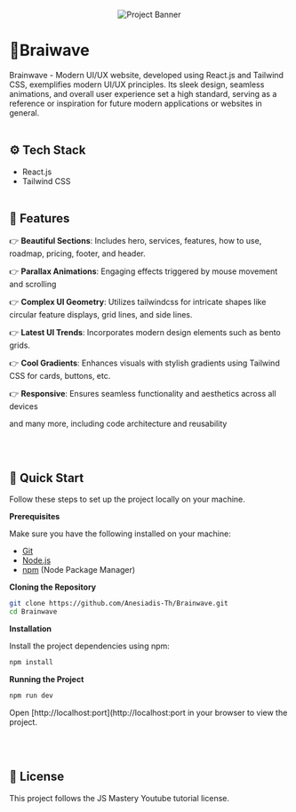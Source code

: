 
<div align="center">
  <br />
    <a >
      <img src="https://i.ibb.co/Kqdv8j1/Image-from.png" alt="Project Banner">
    </a>
  <br />
</div>



# <a name="introduction">🧠Braiwave</a>

Brainwave - Modern UI/UX website, developed using React.js and Tailwind CSS, exemplifies modern UI/UX principles. Its sleek design, seamless animations, and overall user experience set a high standard, serving as a reference or inspiration for future modern applications or websites in general.
<br><br>  


## <a name="tech-stack">⚙️ Tech Stack</a>

- React.js
- Tailwind CSS
<br><br>  




## <a name="features">🔋 Features</a>

👉 **Beautiful Sections**: Includes hero, services, features, how to use, roadmap, pricing, footer, and header.

👉 **Parallax Animations**: Engaging effects triggered by mouse movement and scrolling

👉 **Complex UI Geometry**: Utilizes tailwindcss for intricate shapes like circular feature displays, grid lines, and side lines.

👉 **Latest UI Trends**: Incorporates modern design elements such as bento grids.

👉 **Cool Gradients**: Enhances visuals with stylish gradients using Tailwind CSS for cards, buttons, etc.

👉 **Responsive**: Ensures seamless functionality and aesthetics across all devices

and many more, including code architecture and reusability

<br><br>  

## <a name="quick-start">🤸 Quick Start</a>

Follow these steps to set up the project locally on your machine.

**Prerequisites**

Make sure you have the following installed on your machine:

- [Git](https://git-scm.com/)
- [Node.js](https://nodejs.org/en)
- [npm](https://www.npmjs.com/) (Node Package Manager)

**Cloning the Repository**

```bash
git clone https://github.com/Anesiadis-Th/Brainwave.git
cd Brainwave
```

**Installation**

Install the project dependencies using npm:

```bash
npm install
```

**Running the Project**

```bash
npm run dev
```

Open [http://localhost:port](http://localhost:port in your browser to view the project.


<br><br>  
## <a name="license">📜 License</a>

This project follows the JS Mastery Youtube tutorial license. 
